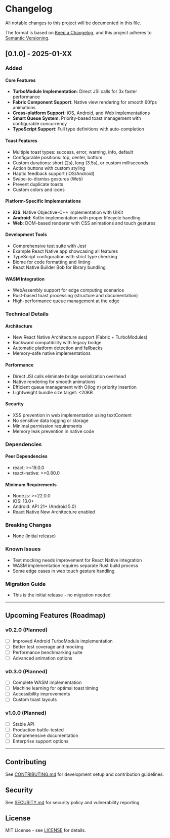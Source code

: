 # Changelog

All notable changes to this project will be documented in this file.

The format is based on [Keep a Changelog](https://keepachangelog.com/en/1.0.0/),
and this project adheres to [Semantic Versioning](https://semver.org/spec/v2.0.0.html).

## [0.1.0] - 2025-01-XX

### Added

#### Core Features
- **TurboModule Implementation**: Direct JSI calls for 3x faster performance
- **Fabric Component Support**: Native view rendering for smooth 60fps animations
- **Cross-platform Support**: iOS, Android, and Web implementations
- **Smart Queue System**: Priority-based toast management with configurable concurrency
- **TypeScript Support**: Full type definitions with auto-completion

#### Toast Features
- Multiple toast types: success, error, warning, info, default
- Configurable positions: top, center, bottom
- Custom durations: short (2s), long (3.5s), or custom milliseconds
- Action buttons with custom styling
- Haptic feedback support (iOS/Android)
- Swipe-to-dismiss gestures (Web)
- Prevent duplicate toasts
- Custom colors and icons

#### Platform-Specific Implementations
- **iOS**: Native Objective-C++ implementation with UIKit
- **Android**: Kotlin implementation with proper lifecycle handling
- **Web**: DOM-based renderer with CSS animations and touch gestures

#### Development Tools
- Comprehensive test suite with Jest
- Example React Native app showcasing all features
- TypeScript configuration with strict type checking
- Biome for code formatting and linting
- React Native Builder Bob for library bundling

#### WASM Integration
- WebAssembly support for edge computing scenarios
- Rust-based toast processing (structure and documentation)
- High-performance queue management at the edge

### Technical Details

#### Architecture
- New React Native Architecture support (Fabric + TurboModules)
- Backward compatibility with legacy bridge
- Automatic platform detection and fallbacks
- Memory-safe native implementations

#### Performance
- Direct JSI calls eliminate bridge serialization overhead
- Native rendering for smooth animations
- Efficient queue management with O(log n) priority insertion
- Lightweight bundle size target: <20KB

#### Security
- XSS prevention in web implementation using textContent
- No sensitive data logging or storage
- Minimal permission requirements
- Memory leak prevention in native code

### Dependencies

#### Peer Dependencies
- react: >=19.0.0
- react-native: >=0.80.0

#### Minimum Requirements
- Node.js: >=22.0.0
- iOS: 13.0+
- Android: API 21+ (Android 5.0)
- React Native New Architecture enabled

### Breaking Changes
- None (initial release)

### Known Issues
- Test mocking needs improvement for React Native integration
- WASM implementation requires separate Rust build process
- Some edge cases in web touch gesture handling

### Migration Guide
- This is the initial release - no migration needed

---

## Upcoming Features (Roadmap)

### v0.2.0 (Planned)
- [ ] Improved Android TurboModule implementation
- [ ] Better test coverage and mocking
- [ ] Performance benchmarking suite
- [ ] Advanced animation options

### v0.3.0 (Planned)
- [ ] Complete WASM implementation
- [ ] Machine learning for optimal toast timing
- [ ] Accessibility improvements
- [ ] Custom toast layouts

### v1.0.0 (Planned)
- [ ] Stable API
- [ ] Production battle-tested
- [ ] Comprehensive documentation
- [ ] Enterprise support options

---

## Contributing

See [CONTRIBUTING.md](CONTRIBUTING.md) for development setup and contribution guidelines.

## Security

See [SECURITY.md](SECURITY.md) for security policy and vulnerability reporting.

## License

MIT License - see [LICENSE](LICENSE) for details.